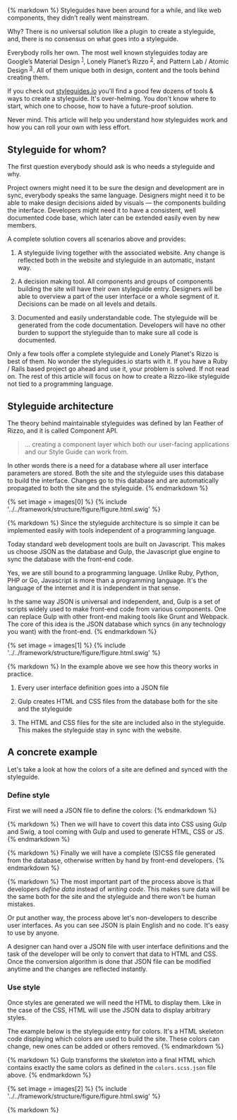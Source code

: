 {% markdown %}
Styleguides have been around for a while, and like web components, they didn’t really went mainstream.

Why? There is no universal solution  like a plugin   to create a styleguide, and, there is no consensus on what goes into a styleguide.

Everybody rolls her own.
The most well known styleguides today are Google’s Material Design <sup id="footnote--1">[1](#footnotes--1)</sup>,
Lonely Planet’s Rizzo <sup id="footnote--2">[2](#footnotes--2)</sup>, and Pattern Lab / Atomic Design <sup id="footnote--3">[3](#footnotes--3)</sup> .
All of them unique both in design, content and the tools behind creating them.

If you check out [styleguides.io](http://styleguides.io/) you'll find a good few dozens of tools & ways to create a styleguide.
It's over-helming. You don't know where to start, which one to choose, how to have a future-proof solution.

Never mind. This article will help you understand how styleguides work and how you can roll your own with less effort.

## Styleguide for whom?

The first question everybody should ask is who needs a styleguide and why.

Project owners might need it to be sure the design and development are in sync, everybody speaks the same language.
Designers might need it to be able to make design decisions aided by visuals &mdash; the components building the interface.
Developers might need it to have a consistent, well documented code base, which later can be extended easily even by new members.

A complete solution covers all scenarios above and provides:

1. A styleguide living together with the associated website.
Any change is reflected both in the website and styleguide in an automatic, instant way.

2. A decision making tool. All components and groups of components building the site will have their own styleguide entry.
Designers will be able to overview a part of the user interface or a whole segment of it. Decisions can be made on all levels and details.

3. Documented and easily understandable code. The styleguide will be generated from the code documentation.
Developers will have no other burden to support the styleguide than to make sure all code is documented.


Only a few tools offer a complete styleguide and Lonely Planet's Rizzo is best of them. No wonder the styleguides.io starts with it.
If you have a Ruby / Rails based project go ahead and use it, your problem is solved.
If not read on. The rest of this article will focus on how to create a Rizzo-like styleguide not tied to a programming language.

## Styleguide architecture

The theory behind maintainable styleguides was defined by Ian Feather of Rizzo, and it is called Component API.

> ... creating a component layer which both our user-facing applications and our Style Guide can work from.

In other words there is a need for a database where all user interface parameters are stored. Both the site and the styleguide uses this database to build the interface. Changes go to this database and are automatically propagated to both the site and the styleguide.
{% endmarkdown %}

{% set image = images[0] %}
{% include '../../framework/structure/figure/figure.html.swig' %}

{% markdown %}
Since the styleguide architecture is so simple it can be implemented easily with tools independent of a programming language.

Today standard web development tools are built on Javascript. This makes us choose JSON as the database and Gulp, the Javascript glue engine
to sync the database with the front-end code.

Yes, we are still bound to a programming language. Unlike Ruby, Python, PHP or Go, Javascript is more than a programming language.
It's the language of the internet and it is independent in that sense.

In the same way JSON is universal and independent, and, Gulp is a set of scripts widely used to make front-end code from various components.
One can replace Gulp with other front-end making tools like Grunt and Webpack. The core of this idea is the JSON database which syncs (in any technology you want) with the front-end.
{% endmarkdown %}


{% set image = images[1] %}
{% include '../../framework/structure/figure/figure.html.swig' %}

{% markdown %}
In the example above we see how this theory works in practice.

1. Every user interface definition goes into a JSON file

2. Gulp creates HTML and CSS files from the database both for the site and the styleguide

3. The HTML and CSS files for the site are included also in the styleguide. This makes the styleguide stay in sync with the website.


## A concrete example

Let's take a look at how the colors of a site are defined and synced with the styleguide.

### Define style

First we will need a JSON file to define the colors:
{% endmarkdown %}
<script src="https://gist.github.com/metamn/ef8d6cf9b49b97edfded.js"></script>

{% markdown %}
Then we will have to covert this data into CSS using Gulp and Swig, a tool coming with Gulp and used to generate HTML, CSS or JS.
{% endmarkdown %}
<script src="https://gist.github.com/metamn/ebdf8f2bf940705ea89d.js"></script>

{% markdown %}
Finally we will have a complete (S)CSS file generated from the database, otherwise written by hand by front-end developers.
{% endmarkdown %}
<script src="https://gist.github.com/metamn/b693076f8cf51806de7f.js"></script>

{% markdown %}
The most important part of the process above is that developers *define data* instead of *writing code*.
This makes sure data will be the same both for the site and the styleguide and there won't be human mistakes.

Or put another way, the process above let's non-developers to describe user interfaces.
As you can see JSON is plain English and no code. It's easy to use by anyone.

A designer can hand over a JSON file with user interface definitions and the task of the developer will be only to convert that data to HTML and CSS.
Once the conversion algorithm is done that JSON file can be modified anytime and the changes are reflected instantly.

### Use style

Once styles are generated we will need the HTML to display them.
Like in the case of the CSS, HTML will use the JSON data to display arbitrary styles.

The example below is the styleguide entry for colors. It's a HTML skeleton code displaying which colors are used to build the site. These colors can change, new ones can be added or others removed.
{% endmarkdown %}
<script src="https://gist.github.com/metamn/dc1b4efc4e71f31abf22.js"></script>

{% markdown %}
Gulp transforms the skeleton into a final HTML which contains exactly the same colors as defined in the `colors.scss.json` file above.
{% endmarkdown %}
<script src="https://gist.github.com/metamn/2d01cc5e07c7e3221739.js"></script>



{% set image = images[2] %}
{% include '../../framework/structure/figure/figure.html.swig' %}

{% markdown %}
